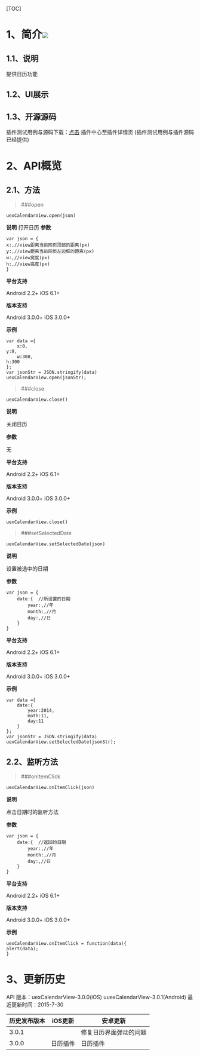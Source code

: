 [TOC]
# 1、简介[![](http://appcan-download.oss-cn-beijing.aliyuncs.com/%E5%85%AC%E6%B5%8B%2Fgf.png)]()
## 1.1、说明

提供日历功能

## 1.2、UI展示

## 1.3、开源源码
插件测试用例与源码下载：[点击](http://plugin.appcan.cn/details.html?id=450_index) 插件中心至插件详情页 (插件测试用例与插件源码已经提供)

# 2、API概览

## 2.1、方法

>###open


`uexCalendarView.open(json)`

**说明**
打开日历
**参数**
```
var json = {
x:,//view距离当前网页顶部的距离(px)
y:,//view距离当前网页左边框的距离(px)
w:,//view宽度(px)
h:,//view高度(px)
}
```

**平台支持**

Android 2.2+
iOS 6.1+

**版本支持**

Android 3.0.0+
iOS 3.0.0+

**示例**

```
var data ={
    x:0,
y:0,
    w:300,
h:300
};
var jsonStr = JSON.stringify(data)
uexCalendarView.open(jsonStr);

```

>###close


`uexCalendarView.close()`

**说明**

 关闭日历
 
**参数**

无

**平台支持**

Android 2.2+
iOS 6.1+

**版本支持**

Android 3.0.0+
iOS 3.0.0+

**示例**

```
uexCalendarView.close()

```
>###setSelectedDate


`uexCalendarView.setSelectedDate(json)`

**说明**

设置被选中的日期

**参数**
```
var json = {
	date:{  //所设置的日期
		year:,//年
		month:,//月
		day:,//日
	} 
}
```

**平台支持**

Android 2.2+
iOS 6.1+

**版本支持**

Android 3.0.0+
iOS 3.0.0+

**示例**

```
var data ={
	date:{  
		year:2014,
		moth:11,
		day:11
	}
};
var jsonStr = JSON.stringify(data)
uexCalendarView.setSelectedDate(jsonStr);

```

## 2.2、监听方法

>###onItemClick

`uexCalendarView.onItemClick(json)`


**说明**

 点击日期时的监听方法
 

**参数**

```
var json = {
	date:{  //返回的日期
		year:,//年
		month:,//月
		day:,//日
	} 
}

```

**平台支持**

Android 2.2+
iOS 6.1+

**版本支持**

Android 3.0.0+
iOS 3.0.0+

**示例**

```
uexCalendarView.onItemClick = function(data){
alert(data);
}

```


# 3、更新历史
API 版本：uexCalendarView-3.0.0(iOS) uuexCalendarView-3.0.1(Android)
最近更新时间：2015-7-30

| 历史发布版本 | iOS更新 | 安卓更新 |
| ------------ | ------------ | ------------ |
| 3.0.1 |   | 修复日历界面弹动的问题|
| 3.0.0 | 日历插件 | 日历插件|






